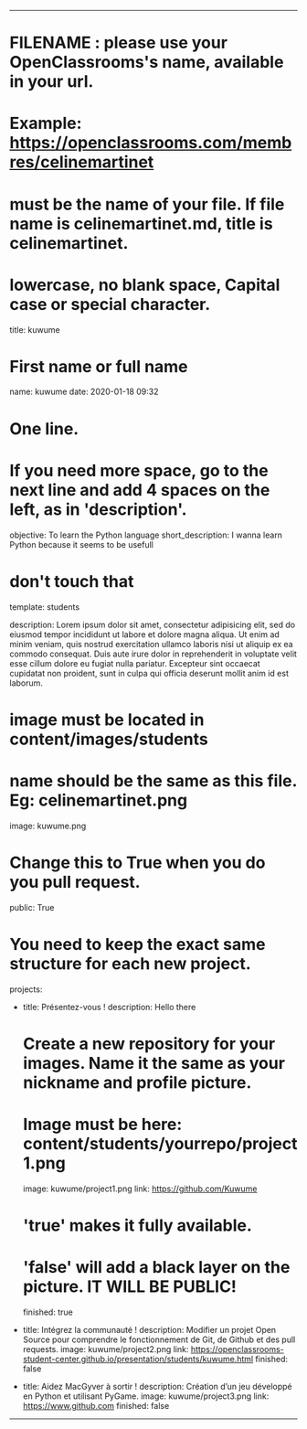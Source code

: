 ---

# FILENAME : please use your OpenClassrooms's name, available in your url.
# Example: https://openclassrooms.com/membres/celinemartinet
# must be the name of your file. If file name is celinemartinet.md, title is celinemartinet.
# lowercase, no blank space, Capital case or special character.

title: kuwume

# First name or full name

name: kuwume
date: 2020-01-18 09:32

# One line.

# If you need more space, go to the next line and add 4 spaces on the left, as in 'description'.
objective: To learn the Python language
short_description: I wanna learn Python because it seems to be usefull

# don't touch that
template: students

description:
    Lorem ipsum dolor sit amet, consectetur adipisicing elit, sed do eiusmod
    tempor incididunt ut labore et dolore magna aliqua. Ut enim ad minim veniam,
    quis nostrud exercitation ullamco laboris nisi ut aliquip ex ea commodo
    consequat. Duis aute irure dolor in reprehenderit in voluptate velit esse
    cillum dolore eu fugiat nulla pariatur. Excepteur sint occaecat cupidatat non
    proident, sunt in culpa qui officia deserunt mollit anim id est laborum.


# image must be located in content/images/students
# name should be the same as this file. Eg: celinemartinet.png
image: kuwume.png

# Change this to True when you do you pull request.
public: True

# You need to keep the exact same structure for each new project.
projects:
  - title: Présentez-vous !
    description: Hello there

    # Create a new repository for your images. Name it the same as your nickname and profile picture.
    # Image must be here: content/students/yourrepo/project1.png
    image: kuwume/project1.png
    link: https://github.com/Kuwume
    # 'true' makes it fully available.
    # 'false' will add a black layer on the picture. IT WILL BE PUBLIC!
    finished: true

  - title: Intégrez la communauté !
    description: Modifier un projet Open Source pour comprendre le fonctionnement de Git, de Github et des pull requests. 
    image: kuwume/project2.png
    link: https://openclassrooms-student-center.github.io/presentation/students/kuwume.html
    finished: false

  - title: Aidez MacGyver à sortir !
    description: Création d’un jeu développé en Python et utilisant PyGame.
    image: kuwume/project3.png
    link: https://www.github.com
    finished: false

---